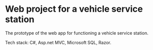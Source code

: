 # Web project for a vehicle service station

The prototype of the web app for functioning a vehicle service station.

Tech stack: C#, Asp.net MVC, Microsoft SQL, Razor.